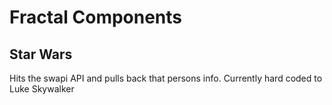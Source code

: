 # Fractal Components

## Star Wars

Hits the swapi API and pulls back that persons info.
Currently hard coded to Luke Skywalker
